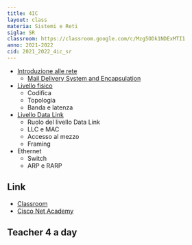 ```yaml
---
title: 4IC
layout: class
materia: Sistemi e Reti
sigla: SR
classroom: https://classroom.google.com/c/Mzg5ODk1NDExMTI1
anno: 2021-2022
cid: 2021_2022_4ic_sr
---
```


* [Introduzione alle rete](/content/sr/introduzione_reti.html)
	* [Mail Delivery System and Encapsulation](/content/sr/mail_encapsulation.html)
* [Livello fisico](/content/sr/physical.html)
	* Codifica
	* Topologia
	* Banda e latenza
* [Livello Data Link](/content/sr/datalink.html)
	* Ruolo del livello Data Link
	* LLC e MAC
	* Accesso al mezzo
	* Framing
* Ethernet
	* Switch
	* ARP e RARP

## Link
<ul>
	<li><a href="{{ page.classroom }}" target="_blank">Classroom</a></li>
	<li><a href="https://netacad.com/" target="_blank">Cisco Net Academy</a></li>
</ul>

## Teacher 4 a day
